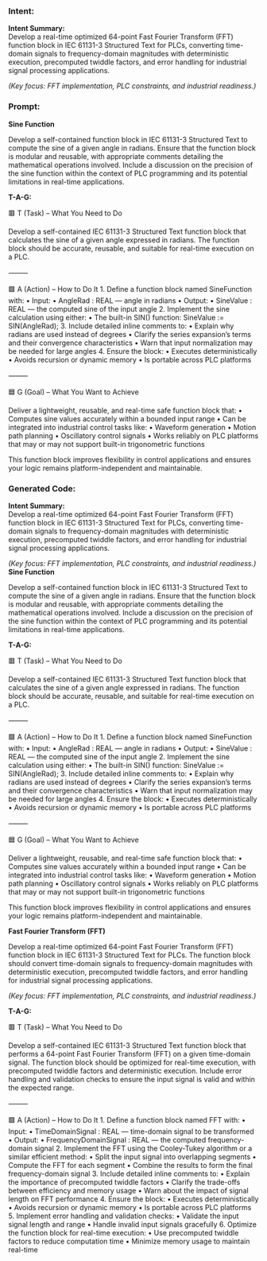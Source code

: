 ### Intent:
**Intent Summary:**  
Develop a real-time optimized 64-point Fast Fourier Transform (FFT) function block in IEC 61131-3 Structured Text for PLCs, converting time-domain signals to frequency-domain magnitudes with deterministic execution, precomputed twiddle factors, and error handling for industrial signal processing applications.  

*(Key focus: FFT implementation, PLC constraints, and industrial readiness.)*

### Prompt:
**Sine Function**

Develop a self-contained function block in IEC 61131-3 Structured Text to compute the sine of a given angle in radians. Ensure that the function block is modular and reusable, with appropriate comments detailing the mathematical operations involved. Include a discussion on the precision of the sine function within the context of PLC programming and its potential limitations in real-time applications.

**T-A-G:**

🟥 T (Task) – What You Need to Do

Develop a self-contained IEC 61131-3 Structured Text function block that calculates the sine of a given angle expressed in radians. The function block should be accurate, reusable, and suitable for real-time execution on a PLC.

⸻

🟩 A (Action) – How to Do It
	1.	Define a function block named SineFunction with:
	•	Input:
	•	AngleRad : REAL — angle in radians
	•	Output:
	•	SineValue : REAL — the computed sine of the input angle
	2.	Implement the sine calculation using either:
	•	The built-in SIN() function:
SineValue := SIN(AngleRad);
	3.	Include detailed inline comments to:
	•	Explain why radians are used instead of degrees
	•	Clarify the series expansion’s terms and their convergence characteristics
	•	Warn that input normalization may be needed for large angles
	4.	Ensure the block:
	•	Executes deterministically
	•	Avoids recursion or dynamic memory
	•	Is portable across PLC platforms

⸻

🟦 G (Goal) – What You Want to Achieve

Deliver a lightweight, reusable, and real-time safe function block that:
	•	Computes sine values accurately within a bounded input range
	•	Can be integrated into industrial control tasks like:
	•	Waveform generation
	•	Motion path planning
	•	Oscillatory control signals
	•	Works reliably on PLC platforms that may or may not support built-in trigonometric functions

This function block improves flexibility in control applications and ensures your logic remains platform-independent and maintainable.

### Generated Code:
**Intent Summary:**  
Develop a real-time optimized 64-point Fast Fourier Transform (FFT) function block in IEC 61131-3 Structured Text for PLCs, converting time-domain signals to frequency-domain magnitudes with deterministic execution, precomputed twiddle factors, and error handling for industrial signal processing applications.  

*(Key focus: FFT implementation, PLC constraints, and industrial readiness.)*
**Sine Function**

Develop a self-contained function block in IEC 61131-3 Structured Text to compute the sine of a given angle in radians. Ensure that the function block is modular and reusable, with appropriate comments detailing the mathematical operations involved. Include a discussion on the precision of the sine function within the context of PLC programming and its potential limitations in real-time applications.

**T-A-G:**

🟥 T (Task) – What You Need to Do

Develop a self-contained IEC 61131-3 Structured Text function block that calculates the sine of a given angle expressed in radians. The function block should be accurate, reusable, and suitable for real-time execution on a PLC.

⸻

🟩 A (Action) – How to Do It
	1.	Define a function block named SineFunction with:
	•	Input:
	•	AngleRad : REAL — angle in radians
	•	Output:
	•	SineValue : REAL — the computed sine of the input angle
	2.	Implement the sine calculation using either:
	•	The built-in SIN() function:
SineValue := SIN(AngleRad);
	3.	Include detailed inline comments to:
	•	Explain why radians are used instead of degrees
	•	Clarify the series expansion’s terms and their convergence characteristics
	•	Warn that input normalization may be needed for large angles
	4.	Ensure the block:
	•	Executes deterministically
	•	Avoids recursion or dynamic memory
	•	Is portable across PLC platforms

⸻

🟦 G (Goal) – What You Want to Achieve

Deliver a lightweight, reusable, and real-time safe function block that:
	•	Computes sine values accurately within a bounded input range
	•	Can be integrated into industrial control tasks like:
	•	Waveform generation
	•	Motion path planning
	•	Oscillatory control signals
	•	Works reliably on PLC platforms that may or may not support built-in trigonometric functions

This function block improves flexibility in control applications and ensures your logic remains platform-independent and maintainable.

**Fast Fourier Transform (FFT)**

Develop a real-time optimized 64-point Fast Fourier Transform (FFT) function block in IEC 61131-3 Structured Text for PLCs. The function block should convert time-domain signals to frequency-domain magnitudes with deterministic execution, precomputed twiddle factors, and error handling for industrial signal processing applications.

*(Key focus: FFT implementation, PLC constraints, and industrial readiness.)*

**T-A-G:**

🟥 T (Task) – What You Need to Do

Develop a self-contained IEC 61131-3 Structured Text function block that performs a 64-point Fast Fourier Transform (FFT) on a given time-domain signal. The function block should be optimized for real-time execution, with precomputed twiddle factors and deterministic execution. Include error handling and validation checks to ensure the input signal is valid and within the expected range.

⸻

🟩 A (Action) – How to Do It
	1.	Define a function block named FFT with:
	•	Input:
	•	TimeDomainSignal : REAL — time-domain signal to be transformed
	•	Output:
	•	FrequencyDomainSignal : REAL — the computed frequency-domain signal
	2.	Implement the FFT using the Cooley-Tukey algorithm or a similar efficient method:
	•	Split the input signal into overlapping segments
	•	Compute the FFT for each segment
	•	Combine the results to form the final frequency-domain signal
	3.	Include detailed inline comments to:
	•	Explain the importance of precomputed twiddle factors
	•	Clarify the trade-offs between efficiency and memory usage
	•	Warn about the impact of signal length on FFT performance
	4.	Ensure the block:
	•	Executes deterministically
	•	Avoids recursion or dynamic memory
	•	Is portable across PLC platforms
	5.	Implement error handling and validation checks:
	•	Validate the input signal length and range
	•	Handle invalid input signals gracefully
	6.	Optimize the function block for real-time execution:
	•	Use precomputed twiddle factors to reduce computation time
	•	Minimize memory usage to maintain real-time
